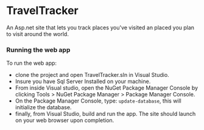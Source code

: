 # TravelTracker
An Asp.net site that lets you track places you've visited an placed you plan to visit around the world. <br/>

### Running the web app
To run the web app:
- clone the project and open TravelTracker.sln in Visual Studio.
- Insure you have Sql Server Installed on your machine.
- From inside Visual studio, open the NuGet Package Manager Console by clicking Tools > NuGet Package Manager > Package Manager Console.
- On the Package Manager Console, type: `update-database`, this will initialize the database.
- finally, from Visual Studio, build and run the app. The site should launch on your web browser upon completion.


